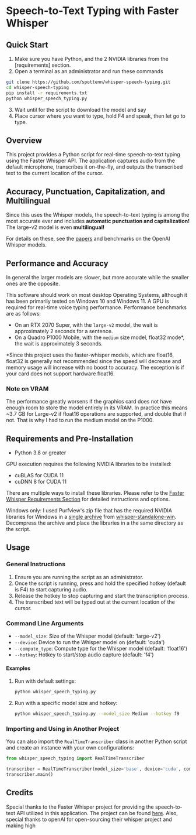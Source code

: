# Speech-to-Text Typing with Faster Whisper

## Quick Start
1. Make sure you have Python, and the 2 NVIDIA libraries from the [requirements] section. 
2. Open a terminal as an administrator and run these commands
```bash
git clone https://github.com/spottenn/whisper-speech-typing.git
cd whisper-speech-typing
pip install -r requirements.txt
python whisper_speech_typing.py
```
3. Wait until for the script to download the model and say 
4. Place cursor where you want to type, hold F4 and speak, then let go to type.

## Overview
This project provides a Python script for real-time speech-to-text typing using the Faster Whisper API. The application captures audio from the default microphone, transcribes it on-the-fly, and outputs the transcribed text to the current location of the cursor.

## Accuracy, Punctuation, Capitalization, and Multilingual
Since this uses the Whisper models, the speech-to-text typing is among the most accurate ever and includes __automatic punctuation and capitalization!__ The large-v2 model is even __multilingual!__  

For details on these, see the [papers](https://cdn.openai.com/papers/whisper.pdf) and benchmarks on the OpenAI Whisper models. 


## Performance and Accuracy
In general the larger models are slower, but more accurate while the smaller ones are the opposite. 

This software should work on most desktop Operating Systems, although it has been primarily tested on Windows 10 and Windows 11. A GPU is required for real-time voice typing performance. Performance benchmarks are as follows:
- On an RTX 2070 Super, with the `large-v2` model, the wait is approximately 2 seconds for a sentence.
- On a Quadro P1000 Mobile, with the `medium` size model, float32 mode*, the wait is approximately 3 seconds.

*Since this project uses the faster-whisper models, which are float16, float32 is generally not recommended since the speed will decrease and memory usage will increase with no boost to accuracy. The exception is if your card does not support hardware float16.
### Note on VRAM
The performance greatly worsens if the graphics card does not have enough room to store the model entirely in its VRAM. In practice this means ~3.7 GB for Large-v2 if float16 operations are supported, and double that if not. That is why I had to run the medium model on the P1000. 

## Requirements and Pre-Installation
- Python 3.8 or greater

GPU execution requires the following NVIDIA libraries to be installed:
- cuBLAS for CUDA 11
- cuDNN 8 for CUDA 11

There are multiple ways to install these libraries. Please refer to the [Faster Whisper Requirements Section](https://github.com/guillaumekln/faster-whisper#requirements) for detailed instructions and options. 

Windows only: I used Purfview's zip file that has the required NVIDIA libraries for Windows in a [single archive](https://github.com/Purfview/whisper-standalone-win/releases/tag/libs) from [whisper-standalone-win](https://github.com/Purfview/whisper-standalone-win). Decompress the archive and place the libraries in a the same directory as the script.

## Usage

### General Instructions
1. Ensure you are running the script as an administrator.
2. Once the script is running, press and hold the specified hotkey (default is F4) to start capturing audio.
3. Release the hotkey to stop capturing and start the transcription process.
4. The transcribed text will be typed out at the current location of the cursor.

### Command Line Arguments
- `--model_size`: Size of the Whisper model (default: 'large-v2')
- `--device`: Device to run the Whisper model on (default: 'cuda')
- `--compute_type`: Compute type for the Whisper model (default: 'float16')
- `--hotkey`: Hotkey to start/stop audio capture (default: 'f4')

#### Examples
1. Run with default settings:
   ```bash
   python whisper_speech_typing.py
   ```

2. Run with a specific model size and hotkey:
   ```bash
   python whisper_speech_typing.py --model_size Medium --hotkey f9
   ```

### Importing and Using in Another Project
You can also import the `RealTimeTranscriber` class in another Python script and create an instance with your own configurations:

```python
from whisper_speech_typing import RealTimeTranscriber

transcriber = RealTimeTranscriber(model_size='base', device='cuda', compute_type='float16', hotkey='f9')
transcriber.main()
```

## Credits
Special thanks to the Faster Whisper project for providing the speech-to-text API utilized in this application. The project can be found [here](https://github.com/guillaumekln/faster-whisper).
Also, special thanks to openAI for open-sourcing their whisper project and making high